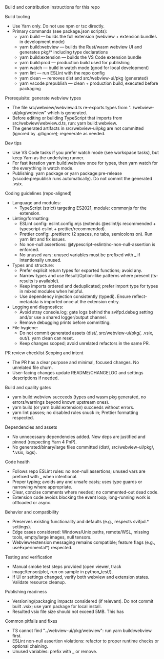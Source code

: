 Build and contribution instructions for this repo

Build tooling
- Use Yarn only. Do not use npm or tsc directly.
- Primary commands (see package.json scripts):
	- yarn build — builds the full extension (webview + extension bundles in development mode)
	- yarn build:webview — builds the Rust/wasm webview UI and generates pkg/* including type declarations
	- yarn build:extension — builds the VS Code extension bundle
	- yarn build:prod — production build used for publishing
	- yarn watch — build in watch mode (good for local development)
	- yarn lint — run ESLint with the repo config
	- yarn clean — removes dist and src/webview-ui/pkg (generated)
	- yarn vscode:prepublish — clean + production build, executed before packaging

Prerequisite: generate webview types
- The file src/webview/webview.d.ts re-exports types from "../webview-ui/pkg/webview" which is generated.
- Before editing or building TypeScript that imports from src/webview/webview.d.ts, run: yarn build:webview.
- The generated artifacts in src/webview-ui/pkg are not committed (ignored by .gitignore); regenerate as needed.

Dev tips
- Use VS Code tasks if you prefer watch mode (see workspace tasks), but keep Yarn as the underlying runner.
- For fast iteration yarn build:webview once for types, then yarn watch for the everything in watch mode.
- Publishing: yarn package or yarn package:pre-release (vscode:prepublish runs automatically). Do not commit the generated .vsix.

Coding guidelines (repo-aligned)
- Language and modules:
	- TypeScript (strict) targeting ES2021, module: commonjs for the extension.
- Linting/formatting:
	- ESLint config: eslint.config.mjs (extends @eslint/js recommended + typescript-eslint + prettier/recommended).
	- Prettier config: .prettierrc (2 spaces, no tabs, semicolons on). Run yarn lint and fix issues.
	- No non-null assertions: @typescript-eslint/no-non-null-assertion is enforced.
	- No unused vars: unused variables must be prefixed with _ if intentionally unused.
- Types and structure:
	- Prefer explicit return types for exported functions; avoid any.
	- Narrow types and use Result/Option-like patterns where present (ts-results is available).
	- Keep imports ordered and deduplicated; prefer import type for types in mixed modules when helpful.
	- Use dependency injection consistently (typedi). Ensure reflect-metadata is imported once at the extension entry.
- Logging and diagnostics:
	- Avoid stray console.log; gate logs behind the svifpd.debug setting and/or use a shared logger/output channel.
	- Remove debugging prints before committing.
- File hygiene:
	- Do not commit generated assets (dist/, src/webview-ui/pkg/, .vsix, out/). yarn clean can reset.
	- Keep changes scoped; avoid unrelated refactors in the same PR.

PR review checklist
Scoping and intent
- The PR has a clear purpose and minimal, focused changes. No unrelated file churn.
- User-facing changes update README/CHANGELOG and settings descriptions if needed.

Build and quality gates
- yarn build:webview succeeds (types and wasm pkg generated, no errors/warnings beyond known upstream ones).
- yarn build (or yarn build:extension) succeeds without errors.
- yarn lint passes; no disabled rules snuck in; Prettier formatting respected.

Dependencies and assets
- No unnecessary dependencies added. New deps are justified and pinned (respecting Yarn 4 PnP).
- No generated/binary/large files committed (dist/, src/webview-ui/pkg/, *.vsix, logs).

Code health
- Follows repo ESLint rules: no non-null assertions; unused vars are prefixed with _ when intentional.
- Proper typing; avoids any and unsafe casts; uses type guards or narrowing where appropriate.
- Clear, concise comments where needed; no commented-out dead code.
- Extension code avoids blocking the event loop; long-running work is offloaded or async.

Behavior and compatibility
- Preserves existing functionality and defaults (e.g., respects svifpd.* settings).
- Edge cases considered: Windows/Unix paths, remote/WSL, missing tools, empty/large images, null tensors.
- Webview/extension messaging remains compatible; feature flags (e.g., useExperimental*) respected.

Testing and verification
- Manual smoke test steps provided (open viewer, track image/tensor/plot, run on sample in python_test/).
- If UI or settings changed, verify both webview and extension states. Validate resource cleanup.

Publishing readiness
- Versioning/packaging impacts considered (if relevant). Do not commit built .vsix; use yarn package for local install.
- Resulted vsix file size should not exceed 5MB. This has 

Common pitfalls and fixes
- TS cannot find "../webview-ui/pkg/webview": run yarn build:webview first.
- ESLint non-null assertion violations: refactor to proper runtime checks or optional chaining.
- Unused variables: prefix with _ or remove.


